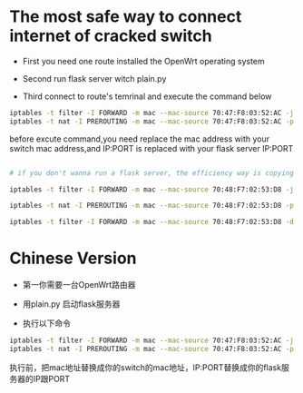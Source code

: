 # The most safe way to connect internet of cracked switch

* First you need one route installed the OpenWrt operating system

* Second run flask server witch plain.py

* Third connect to route's temrinal and execute the command below

```bash
iptables -t filter -I FORWARD -m mac --mac-source 70:47:F8:03:52:AC -j REJECT
iptables -t nat -I PREROUTING -m mac --mac-source 70:47:F8:03:52:AC -p tcp --dport 80 -j DNAT --to-destination IP:PORT
```

before excute command,you need replace the mac address with your switch mac address,and IP:PORT is replaced with your flask server IP:PORT


```bash

# if you don't wanna run a flask server, the efficiency way is copying the command below and excuting in OpenWrt terminal.

iptables -t filter -I FORWARD -m mac --mac-source 70:48:F7:02:53:D8 -j REJECT

iptables -t nat -I PREROUTING -m mac --mac-source 70:48:F7:02:53:D8 -p tcp --dport 80 -j DNAT --to-destination 101.37.172.130:8091

iptables -t filter -I FORWARD -m mac --mac-source 70:48:F7:02:53:D8 -d 101.37.172.130 -j ACCEPT

```


# Chinese Version

* 第一你需要一台OpenWrt路由器

* 用plain.py 启动flask服务器

* 执行以下命令

```bash
iptables -t filter -I FORWARD -m mac --mac-source 70:47:F8:03:52:AC -j REJECT
iptables -t nat -I PREROUTING -m mac --mac-source 70:47:F8:03:52:AC -p tcp --dport 80 -j DNAT --to-destination IP:PORT
```
执行前，把mac地址替换成你的switch的mac地址，IP:PORT替换成你的flask服务器的IP跟PORT





